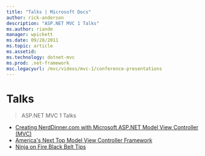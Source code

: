 ```yaml
---
title: "Talks | Microsoft Docs"
author: rick-anderson
description: "ASP.NET MVC 1 Talks"
ms.author: riande
manager: wpickett
ms.date: 09/28/2011
ms.topic: article
ms.assetid: 
ms.technology: dotnet-mvc
ms.prod: .net-framework
msc.legacyurl: /mvc/videos/mvc-1/conference-presentations
---
```

Talks
====================
> ASP.NET MVC 1 Talks


- [Creating NerdDinner.com with Microsoft ASP.NET Model View Controller (MVC)](creating-nerddinnercom-with-microsoft-aspnet-model-view-controller-mvc.md)
- [America's Next Top Model View Controller Framework](americas-next-top-model-view-controller-framework.md)
- [Ninja on Fire Black Belt Tips](ninja-on-fire-black-belt-tips.md)